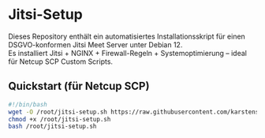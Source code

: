 # Jitsi-Setup

Dieses Repository enthält ein automatisiertes Installationsskript für einen DSGVO-konformen Jitsi Meet Server unter Debian 12.  
Es installiert Jitsi + NGINX + Firewall-Regeln + Systemoptimierung – ideal für Netcup SCP Custom Scripts.

## Quickstart (für Netcup SCP)

```bash
#!/bin/bash
wget -O /root/jitsi-setup.sh https://raw.githubusercontent.com/karstenschneeberger/jitsi-setup/master/jitsi-setup.sh
chmod +x /root/jitsi-setup.sh
bash /root/jitsi-setup.sh
